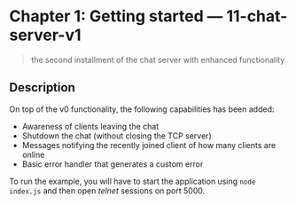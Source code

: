 # Chapter 1: Getting started &mdash; 11-chat-server-v1
> the second installment of the chat server with enhanced functionality

## Description
On top of the v0 functionality, the following capabilities has been added:
+ Awareness of clients leaving the chat
+ Shutdown the chat (without closing the TCP server)
+ Messages notifying the recently joined client of how many clients are online
+ Basic error handler that generates a custom error

To run the example, you will have to start the application using `node index.js` and then open *telnet* sessions on port 5000.
